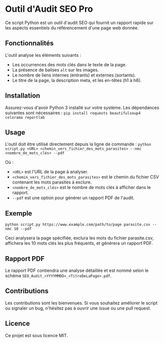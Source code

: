 # Outil d'Audit SEO Pro

Ce script Python est un outil d'audit SEO qui fournit un rapport rapide sur les aspects essentiels du référencement d'une page web donnée.

## Fonctionnalités

L'outil analyse les éléments suivants :

- Les occurrences des mots clés dans le texte de la page.
- La présence de balises `alt` sur les images.
- Le nombre de liens internes (entrants) et externes (sortants).
- Le titre de la page, la description meta, et les en-têtes (h1 à h6).

## Installation

Assurez-vous d'avoir Python 3 installé sur votre système. Les dépendances suivantes sont nécessaires :
`pip install requests beautifulsoup4 colorama reportlab`

## Usage

L'outil doit être utilisé directement depuis la ligne de commande :
`python script.py <URL> <chemin_vers_fichier_des_mots_parasites> --nmc <nombre_de_mots_clés> --pdf`

Où :

- `<URL>` est l'URL de la page à analyser.
- `<chemin_vers_fichier_des_mots_parasites>` est le chemin du fichier CSV contenant les mots parasites à exclure.
- `<nombre_de_mots_clés>` est le nombre de mots clés à afficher dans le rapport.
- `--pdf` est une option pour générer un rapport PDF de l'audit.

## Exemple

`python script.py https://www.example.com/path/to/page parasite.csv --nmc 10 --pdf`

Ceci analysera la page spécifiée, exclura les mots du fichier parasite.csv, affichera les 10 mots clés les plus fréquents, et générera un rapport PDF.

## Rapport PDF

Le rapport PDF contiendra une analyse détaillée et est nommé selon le schéma `SEO_Audit_<YYYYMMDD>_<TitreDeLaPage>.pdf`.

## Contributions
Les contributions sont les bienvenues. Si vous souhaitez améliorer le script ou signaler un bug, n'hésitez pas à ouvrir une issue ou une pull request.


## Licence
Ce projet est sous licence MIT.
